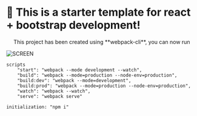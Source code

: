 # 🚀 This is a starter template for react + bootstrap development!

<center>This project has been created using **webpack-cli**, you can now run</center>

![SCREEN](https://raw.githubusercontent.com/marivanno/templateReactBootstrapWebpack2021/master/src/img/img2.png)

```
scripts
    "start": "webpack --mode development --watch",
    "build": "webpack --mode=production --node-env=production",
    "build:dev": "webpack --mode=development",
    "build:prod": "webpack --mode=production --node-env=production",
    "watch": "webpack --watch",
    "serve": "webpack serve"
```

```
initialization: "npm i"
```

